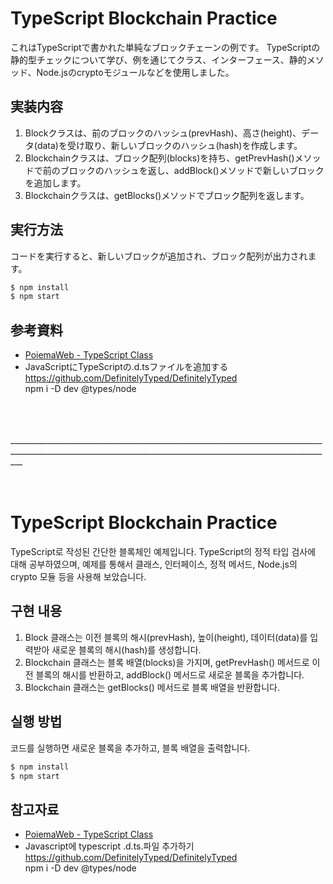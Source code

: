 # TypeScript Blockchain Practice

これはTypeScriptで書かれた単純なブロックチェーンの例です。
TypeScriptの静的型チェックについて学び、例を通じてクラス、インターフェース、静的メソッド、Node.jsのcryptoモジュールなどを使用しました。

## 実装内容

1. Blockクラスは、前のブロックのハッシュ(prevHash)、高さ(height)、データ(data)を受け取り、新しいブロックのハッシュ(hash)を作成します。
2. Blockchainクラスは、ブロック配列(blocks)を持ち、getPrevHash()メソッドで前のブロックのハッシュを返し、addBlock()メソッドで新しいブロックを追加します。
3. Blockchainクラスは、getBlocks()メソッドでブロック配列を返します。

## 実行方法

コードを実行すると、新しいブロックが追加され、ブロック配列が出力されます。

```bash
$ npm install
$ npm start
```

## 参考資料
- [PoiemaWeb - TypeScript Class](https://poiemaweb.com/typescript-class)<br>
- JavaScriptにTypeScriptの.d.tsファイルを追加する<br>
https://github.com/DefinitelyTyped/DefinitelyTyped <br>
npm i -D dev @types/node

<br>
<br>
<br>
_______________________________________________________________________________________________________________________________________________________________

<br>
<br>
<br>


# TypeScript Blockchain Practice

TypeScript로 작성된 간단한 블록체인 예제입니다.
TypeScript의 정적 타입 검사에 대해 공부하였으며, 예제를 통해서 클래스, 인터페이스, 정적 메서드, Node.js의 crypto 모듈 등을 사용해 보았습니다.

## 구현 내용

1. Block 클래스는 이전 블록의 해시(prevHash), 높이(height), 데이터(data)를 입력받아 새로운 블록의 해시(hash)를 생성합니다.
2. Blockchain 클래스는 블록 배열(blocks)을 가지며, getPrevHash() 메서드로 이전 블록의 해시를 반환하고, addBlock() 메서드로 새로운 블록을 추가합니다.
3. Blockchain 클래스는 getBlocks() 메서드로 블록 배열을 반환합니다.


## 실행 방법

코드를 실행하면 새로운 블록을 추가하고, 블록 배열을 출력합니다.

```bash
$ npm install
$ npm start
```

## 참고자료
- [PoiemaWeb - TypeScript Class](https://poiemaweb.com/typescript-class)<br>
- Javascript에 typescript .d.ts.파일 추가하기<br>
https://github.com/DefinitelyTyped/DefinitelyTyped <br>
npm i -D dev @types/node
